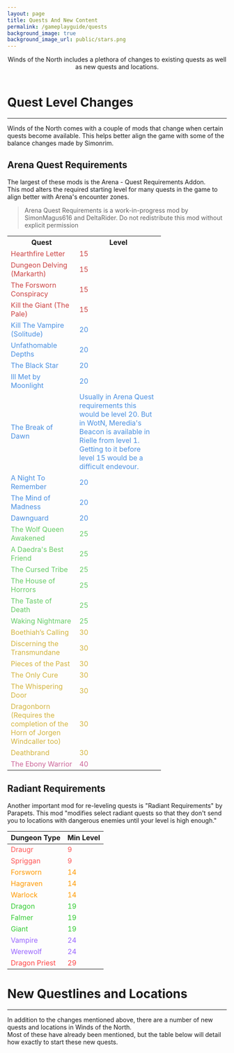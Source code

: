 ```yaml
---
layout: page
title: Quests And New Content
permalink: /gameplayguide/quests
background_image: true
background_image_url: public/stars.png
---
```

<div style="text-align: center;">
Winds of the North includes a plethora of changes to existing quests as well as new quests and locations.
</div>
<br>

# Quest Level Changes

<div class="centerdiv">
  <hr class="thin-hr">
</div>

Winds of the North comes with a couple of mods that change when certain quests become available. This helps better align the game with some of the balance changes made by Simonrim.

## Arena Quest Requirements
The largest of these mods is the Arena - Quest Requirements Addon.\
This mod alters the required starting level for many quests in the game to align better with Arena's encounter zones.
> Arena Quest Requirements is a work-in-progress mod by SimonMagus616 and DeltaRider. Do not redistribute this mod without explicit permission

<div class="centerdiv">
<table style="width: 70%;">
    <tr>
        <th>Quest</th>
        <th>Level</th>
    </tr>
    <tr style="color: #cc4444;">
        <td>Hearthfire Letter</td>
        <td>15</td>
    </tr>
    <tr style="color: #cc4444;">
        <td>Dungeon Delving (Markarth)</td>
        <td>15</td>
    </tr>
    <tr style="color: #cc4444;">
        <td>The Forsworn Conspiracy</td>
        <td>15</td>
    </tr>
    <tr style="color: #cc4444;">
        <td>Kill the Giant (The Pale)</td>
        <td>15</td>
    </tr>
    <tr style="color: #4a90e2;">
        <td>Kill The Vampire (Solitude)</td>
        <td>20</td>
    </tr>
    <tr style="color: #4a90e2;">
        <td>Unfathomable Depths</td>
        <td>20</td>
    </tr>
    <tr style="color: #4a90e2;">
        <td>The Black Star</td>
        <td>20</td>
    </tr>
    <tr style="color: #4a90e2;">
        <td>Ill Met by Moonlight</td>
        <td>20</td>
    </tr>
    <tr style="color: #4a90e2;">
        <td>The Break of Dawn</td>
        <td>Usually in Arena Quest requirements this would be level 20. But in WotN, Meredia's Beacon is available in Rielle from level 1. Getting to it before level 15 would be a difficult endevour.</td>
    </tr>
    <tr style="color: #4a90e2;">
        <td>A Night To Remember</td>
        <td>20</td>
    </tr>
    <tr style="color: #4a90e2;">
        <td>The Mind of Madness</td>
        <td>20</td>
    </tr>
    <tr style="color: #4a90e2;">
        <td>Dawnguard</td>
        <td>20</td>
    </tr>
    <tr style="color: #66cc66;">
        <td>The Wolf Queen Awakened</td>
        <td>25</td>
    </tr>
    <tr style="color: #66cc66;">
        <td>A Daedra's Best Friend</td>
        <td>25</td>
    </tr>
    <tr style="color: #66cc66;">
        <td>The Cursed Tribe</td>
        <td>25</td>
    </tr>
    <tr style="color: #66cc66;">
        <td>The House of Horrors</td>
        <td>25</td>
    </tr>
    <tr style="color: #66cc66;">
        <td>The Taste of Death</td>
        <td>25</td>
    </tr>
    <tr style="color: #66cc66;">
        <td>Waking Nightmare</td>
        <td>25</td>
    </tr>
    <tr style="color: #d4b53f;">
        <td>Boethiah’s Calling</td>
        <td>30</td>
    </tr>
    <tr style="color: #d4b53f;">
        <td>Discerning the Transmundane</td>
        <td>30</td>
    </tr>
    <tr style="color: #d4b53f;">
        <td>Pieces of the Past</td>
        <td>30</td>
    </tr>
    <tr style="color: #d4b53f;">
        <td>The Only Cure</td>
        <td>30</td>
    </tr>
    <tr style="color: #d4b53f;">
        <td>The Whispering Door</td>
        <td>30</td>
    </tr>
    <tr style="color: #d4b53f;">
        <td>Dragonborn (Requires the completion of the Horn of Jorgen Windcaller too)</td>
        <td>30</td>
    </tr>
    <tr style="color: #d4b53f;">
        <td>Deathbrand</td>
        <td>30</td>
    </tr>
    <tr style="color: #cc6699;">
        <td>The Ebony Warrior</td>
        <td>40</td>
    </tr>
</table>
</div>

## Radiant Requirements

Another important mod for re-leveling quests is "Radiant Requirements" by Parapets. This mod "modifies select radiant quests so that they don't send you to locations with dangerous enemies until your level is high enough."

<div class="centerdiv">
    <table style="width: 50%;">
    <thead>
        <tr>
        <th>Dungeon Type</th>
        <th>Min Level</th>
        </tr>
    </thead>
    <tbody>
        <tr style="color: #ff5555;">
        <td>Draugr</td>
        <td>9</td>
        </tr>
        <tr style="color: #ff5555;">
        <td>Spriggan</td>
        <td>9</td>
        </tr>
        <tr style="color: #ff9900;">
        <td>Forsworn</td>
        <td>14</td>
        </tr>
        <tr style="color: #ff9900;">
        <td>Hagraven</td>
        <td>14</td>
        </tr>
        <tr style="color: #ff9900;">
        <td>Warlock</td>
        <td>14</td>
        </tr>
        <tr style="color: #33cc33;">
        <td>Dragon</td>
        <td>19</td>
        </tr>
        <tr style="color: #33cc33;">
        <td>Falmer</td>
        <td>19</td>
        </tr>
        <tr style="color: #33cc33;">
        <td>Giant</td>
        <td>19</td>
        </tr>
        <tr style="color: #9966ff;">
        <td>Vampire</td>
        <td>24</td>
        </tr>
        <tr style="color: #9966ff;">
        <td>Werewolf</td>
        <td>24</td>
        </tr>
        <tr style="color: #ff4444;">
        <td>Dragon Priest</td>
        <td>29</td>
        </tr>
    </tbody>
    </table>
</div>

# New Questlines and Locations

<div class="centerdiv">
  <hr class="thin-hr">
</div>

In addition to the changes mentioned above, there are a number of new quests and locations in Winds of the North.\
Most of these have already been mentioned, but the table below will detail how exactly to start these new quests. 